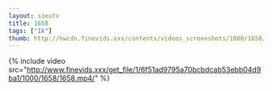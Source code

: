 ```yaml
--- 
layout: sieutv
title: 1658
tags: ["1k"]
thumb: http://hwcdn.finevids.xxx/contents/videos_screenshots/1000/1658/preview.mp4.jpg
---
```

{% include video src="http://www.finevids.xxx/get_file/1/6f51ad9795a70bcbdcab53ebb04d9ba1/1000/1658/1658.mp4/" %} 
